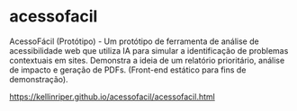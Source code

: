 # acessofacil
AcessoFácil (Protótipo) - Um protótipo de ferramenta de análise de acessibilidade web que utiliza IA para simular a identificação de problemas contextuais em sites. Demonstra a ideia de um relatório prioritário, análise de impacto e geração de PDFs. (Front-end estático para fins de demonstração).

https://kellinriper.github.io/acessofacil/acessofacil.html

